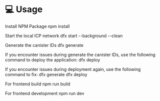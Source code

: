 # 💻 Usage

Install NPM Package
npm install

Start the local ICP network
dfx start --background --clean

Generate the canister IDs
dfx generate

If you encounter issues during generate the canister IDs, use the following command to deploy the application:
dfx deploy

If you encounter issues during deployment again, use the following command to fix:
dfx generate
dfx deploy

For frontend build
npm run build

For frontend development
npm run dev
